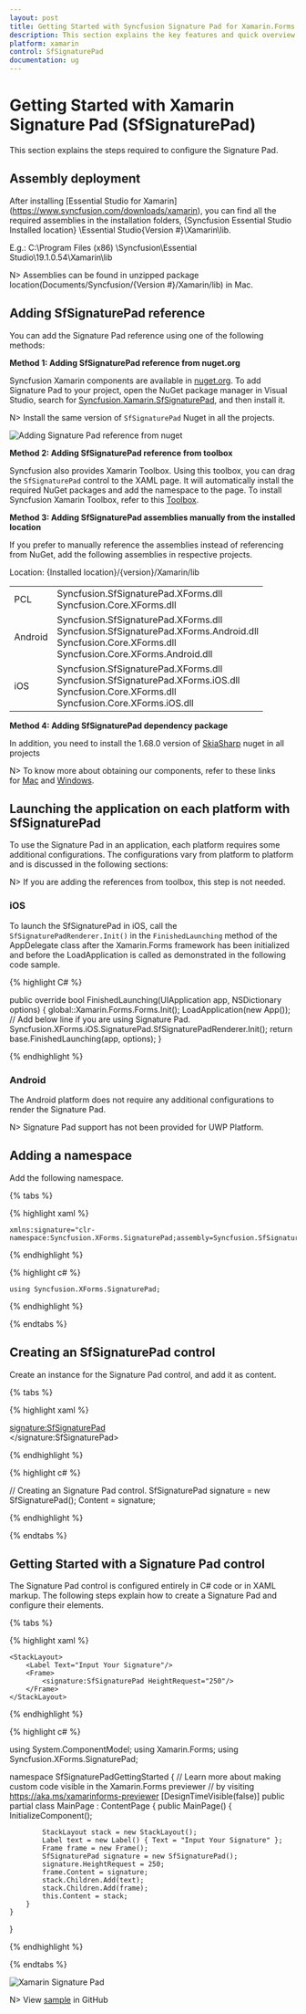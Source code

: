 ```yaml
---
layout: post
title: Getting Started with Syncfusion Signature Pad for Xamarin.Forms
description: This section explains the key features and quick overview about Syncfusion Signature Pad control for Xamarin.Forms
platform: xamarin
control: SfSignaturePad
documentation: ug
---
```


# Getting Started with Xamarin Signature Pad (SfSignaturePad)

This section explains the steps required to configure the Signature Pad.

## Assembly deployment

After installing [Essential Studio for Xamarin] (https://www.syncfusion.com/downloads/xamarin), you can find all the required assemblies in the installation folders, {Syncfusion Essential Studio Installed location} \Essential Studio\{Version #}\Xamarin\lib.

E.g.: C:\Program Files (x86) \Syncfusion\Essential Studio\19.1.0.54\Xamarin\lib

N> Assemblies can be found in unzipped package location(Documents/Syncfusion/{Version #}/Xamarin/lib) in Mac.

## Adding SfSignaturePad reference

You can add the Signature Pad reference using one of the following methods:

**Method 1: Adding SfSignaturePad reference from nuget.org**

Syncfusion Xamarin components are available in [nuget.org](https://www.nuget.org/). To add Signature Pad to your project, open the NuGet package manager in Visual Studio, search for [Syncfusion.Xamarin.SfSignaturePad](https://www.nuget.org/packages/Syncfusion.Xamarin.SfSignaturePad), and then install it.

N> Install the same version of `SfSignaturePad` Nuget in all the projects.

![Adding Signature Pad reference from nuget](images/NugetPackage.png)

**Method 2: Adding SfSignaturePad reference from toolbox**

Syncfusion also provides Xamarin Toolbox. Using this toolbox, you can drag the `SfSignaturePad` control to the XAML page. It will automatically install the required NuGet packages and add the namespace to the page. To install Syncfusion Xamarin Toolbox, refer to this [Toolbox](https://help.syncfusion.com/xamarin/utility#toolbox).

**Method 3: Adding SfSignaturePad assemblies manually from the installed location**

If you prefer to manually reference the assemblies instead of referencing from NuGet, add the following assemblies in respective projects.

Location: {Installed location}/{version}/Xamarin/lib

<table>
<tr>
<td>PCL</td>
<td>Syncfusion.SfSignaturePad.XForms.dll<br/>Syncfusion.Core.XForms.dll<br/></td>
</tr>
<tr>
<td>Android</td>
<td>Syncfusion.SfSignaturePad.XForms.dll<br/>Syncfusion.SfSignaturePad.XForms.Android.dll<br/>Syncfusion.Core.XForms.dll
<br/>Syncfusion.Core.XForms.Android.dll<br/></td>
</tr>
<tr>
<td>iOS</td>
<td>Syncfusion.SfSignaturePad.XForms.dll<br/>Syncfusion.SfSignaturePad.XForms.iOS.dll<br/>Syncfusion.Core.XForms.dll<br/>Syncfusion.Core.XForms.iOS.dll<br/></td>
</tr>
</table>

**Method 4: Adding SfSignaturePad dependency package**

In addition, you need to install the 1.68.0 version of [SkiaSharp](https://www.nuget.org/packages/SkiaSharp.Views.Forms/1.68.0) nuget in all projects

N> To know more about obtaining our components, refer to these links for [Mac](https://help.syncfusion.com/xamarin/introduction/download-and-installation/mac/) and [Windows](https://help.syncfusion.com/xamarin/introduction/download-and-installation/windows/).

## Launching the application on each platform with SfSignaturePad

To use the Signature Pad in an application, each platform requires some additional configurations. The configurations vary from platform to platform and is discussed in the following sections:

N> If you are adding the references from toolbox, this step is not needed.

### iOS

To launch the SfSignaturePad in iOS, call the `SfSignaturePadRenderer.Init()` in the `FinishedLaunching` method of the AppDelegate class after the Xamarin.Forms framework has been initialized and before the LoadApplication is called as demonstrated in the following code sample.

{% highlight C# %} 

 public override bool FinishedLaunching(UIApplication app, NSDictionary options)
 {
            global::Xamarin.Forms.Forms.Init();
            LoadApplication(new App());
            // Add below line if you are using Signature Pad.
            Syncfusion.XForms.iOS.SignaturePad.SfSignaturePadRenderer.Init();
            return base.FinishedLaunching(app, options);
 }

{% endhighlight %}

### Android

The Android platform does not require any additional configurations to render the Signature Pad.

N> Signature Pad support has not been provided for UWP Platform.

## Adding a namespace

Add the following namespace.

{% tabs %}

{% highlight xaml %}

    xmlns:signature="clr-namespace:Syncfusion.XForms.SignaturePad;assembly=Syncfusion.SfSignaturePad.XForms"

{% endhighlight %}

{% highlight c# %}

    using Syncfusion.XForms.SignaturePad;

{% endhighlight %}

{% endtabs %}

## Creating an SfSignaturePad control

Create an instance for the Signature Pad control, and add it as content.

{% tabs %}

{% highlight xaml %}

<signature:SfSignaturePad>        
</signature:SfSignaturePad>

{% endhighlight %}

{% highlight c# %}

// Creating an Signature Pad control.
SfSignaturePad signature = new SfSignaturePad();
Content = signature;
	
{% endhighlight %}

{% endtabs %}

## Getting Started with a Signature Pad control

The Signature Pad control is configured entirely in C# code or in XAML markup. The following steps explain how to create a Signature Pad and configure their elements.

{% tabs %}

{% highlight xaml %}

<?xml version="1.0" encoding="utf-8" ?>
<ContentPage xmlns="http://xamarin.com/schemas/2014/forms"
             xmlns:x="http://schemas.microsoft.com/winfx/2009/xaml"
             xmlns:d="http://xamarin.com/schemas/2014/forms/design"
             xmlns:mc="http://schemas.openxmlformats.org/markup-compatibility/2006"
             mc:Ignorable="d"
             xmlns:signature="clr-namespace:Syncfusion.XForms.SignaturePad;assembly=Syncfusion.SfSignaturePad.XForms"
             x:Class="SfSignaturePadGettingStarted.MainPage">

    <StackLayout>
        <Label Text="Input Your Signature"/>
        <Frame>
            <signature:SfSignaturePad HeightRequest="250"/>
        </Frame>
    </StackLayout>

</ContentPage>

{% endhighlight %}

{% highlight c# %}

using System.ComponentModel;
using Xamarin.Forms;
using Syncfusion.XForms.SignaturePad;

namespace SfSignaturePadGettingStarted
{
    // Learn more about making custom code visible in the Xamarin.Forms previewer
    // by visiting https://aka.ms/xamarinforms-previewer
    [DesignTimeVisible(false)]
    public partial class MainPage : ContentPage
    {
        public MainPage()
        {
            InitializeComponent();

            StackLayout stack = new StackLayout();
            Label text = new Label() { Text = "Input Your Signature" };
            Frame frame = new Frame();
            SfSignaturePad signature = new SfSignaturePad();
            signature.HeightRequest = 250;
            frame.Content = signature;
            stack.Children.Add(text);
            stack.Children.Add(frame);
            this.Content = stack;
        }
    }
}
	
{% endhighlight %}

{% endtabs %}

![Xamarin Signature Pad](images/signature.png)

N> View [sample](https://github.com/SyncfusionExamples/xamarin-sfsignaturepad-examples/tree/master/Samples/SfSignaturePadGettingStarted) in GitHub